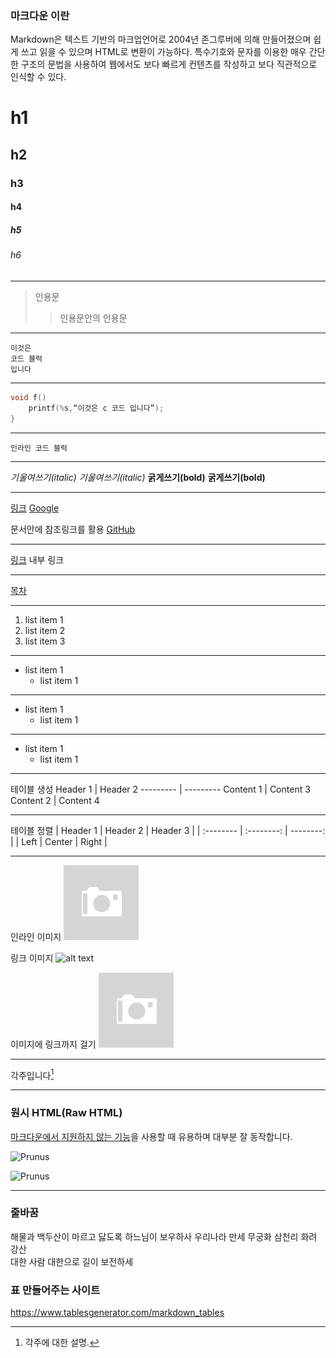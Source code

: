 ### 마크다운 이란
Markdown은 텍스트 기반의 마크업언어로 2004년 존그루버에 의해 만들어졌으며 쉽게 쓰고 읽을 수 있으며 HTML로 변환이 가능하다. 특수기호와 문자를 이용한 매우 간단한 구조의 문법을 사용하여 웹에서도 보다 빠르게 컨텐츠를 작성하고 보다 직관적으로 인식할 수 있다. 

# h1
## h2
### h3
#### h4
##### h5
###### h6
---

> 인용문
>> 인용문안의 인용문

***	

~~~
이것은 
코드 블럭
입니다
~~~

___

```c
void f()
    printf(%s,“이것은 c 코드 입니다”);
}
```

---

`인라인 코드 블럭`

---

*기울여쓰기(italic)*
_기울여쓰기(italic)_
**굵게쓰기(bold)**
__굵게쓰기(bold)__

---

[링크](http://example.com "링크 제목")
[Google](http://www.google.co.kr "구글")

문서안에 참조링크를 활용
[GitHub][1]

[1]: https://github.com

---

[링크](#id) 내부 링크

---

[목차](#index)

---

1. list item 1
2. list item 2
3. list item 3

---

* list item 1
    * list item 1

---

+ list item 1
    + list item 1

---

- list item 1
    - list item 1

---

테이블 생성
Header 1 | Header 2
--------- | ---------
Content 1 | Content 3
Content 2 | Content 4

---

테이블 정렬
| Header 1 | Header 2 | Header 3 |
| :-------- | :--------: | --------: |
| Left | Center | Right |

---

인라인 이미지
![alt text](image/test.png )

링크 이미지
![alt text](https://simhyejin.github.io/images/test.png)

이미지에 링크까지 걸기
[![alt text](image/test.png)](https://simhyejin.github.io/images/test.png)

---

각주입니다[^id]
[^id]: 각주에 대한 설명.

---

### 원시 HTML(Raw HTML)

<u>마크다운에서 지원하지 않는 기능</u>을 사용할 때 유용하며 대부분 잘 동작합니다.

<img width="150" src="http://www.gstatic.com/webp/gallery/4.jpg" alt="Prunus" title="A Wild Cherry (Prunus avium) in flower">

![Prunus](http://www.gstatic.com/webp/gallery/4.jpg)

---
### 줄바꿈
해물과 백두산이 마르고 닳도록 
하느님이 보우하사 우리나라 만세   <!--띄어쓰기 2번-->
무궁화 삼천리 화려 강산<br>
대한 사람 대한으로 길이 보전하세


### 표 만들어주는 사이트
https://www.tablesgenerator.com/markdown_tables